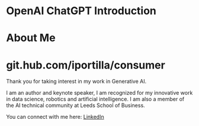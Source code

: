 # OpenAI ChatGPT Introduction
# About Me

# git.hub.com/iportilla/consumer

Thank you for taking interest in my work in Generative AI.

I am an author and keynote speaker, I am recognized for my innovative work in data science, robotics and artificial intelligence. I am also a member of the AI technical community at Leeds School of Business.

You can connect with me here: [LinkedIn](https://www.linkedin.com/in/ivanportilla/)
